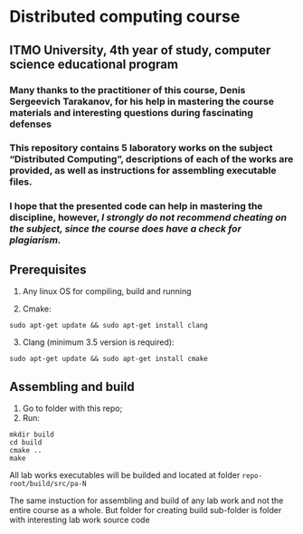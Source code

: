 # Distributed computing course

## ITMO University, 4th year of study, computer science educational program 

### Many thanks to the practitioner of this course, Denis Sergeevich Tarakanov, for his help in mastering the course materials and interesting questions during fascinating defenses

### This repository contains 5 laboratory works on the subject “Distributed Computing”, descriptions of each of the works are provided, as well as instructions for assembling executable files.

### I hope that the presented code can help in mastering the discipline, however, ***I strongly do not recommend cheating on the subject, since the course does have a check for plagiarism.***

## Prerequisites

1. Any linux OS for compiling, build and running

2. Cmake:
```
sudo apt-get update && sudo apt-get install clang
```

3. Clang (minimum 3.5 version is required):
```
sudo apt-get update && sudo apt-get install cmake
```

## Assembling and build

1. Go to folder with this repo;
2. Run:
```
mkdir build
cd build
cmake ..
make
```
All lab works executables will be builded and located at folder ```repo-root/build/src/pa-N```

The same instuction for assembling and build of any lab work and not the entire course as a whole. But folder for creating build sub-folder is folder with interesting lab work source code

